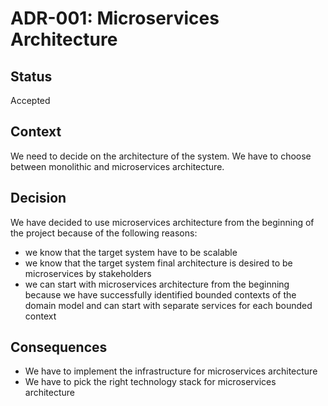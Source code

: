 # ADR-001: Microservices Architecture

## Status
[//]: # ( Proposed, Accepted, Deprecated, Superseded, etc.)
Accepted

## Context
[//]: # ( What is the issue that we're seeing that is motivating this decision or change?)

We need to decide on the architecture of the system.
We have to choose between monolithic and microservices architecture.

## Decision
[//]: # (What is the change that we're proposing and/or doing?)

We have decided to use microservices architecture from the beginning of the project because of the following reasons:
* we know that the target system have to be scalable
* we know that the target system final architecture is desired to be microservices by stakeholders
* we can start with microservices architecture from the beginning because we have successfully identified bounded contexts of the domain model and can start with separate services for each bounded context

## Consequences
[//]: # (What becomes easier or more difficult to do because of this change?)

* We have to implement the infrastructure for microservices architecture
* We have to pick the right technology stack for microservices architecture